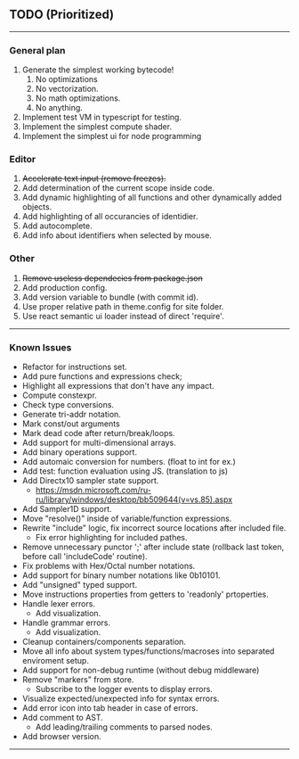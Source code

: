 ## TODO (Prioritized)
***

### General plan

1. Generate the simplest working bytecode! 
    1. No optimizations
    2. No vectorization.
    3. No math optimizations.
    4. No anything.
2. Implement test VM in typescript for testing. 
3. Implement the simplest compute shader.
4. Implement the simplest ui for node programming

### Editor
1. ~~Accelerate text input (remove freezes).~~
2. Add determination of the current scope inside code.
3. Add dynamic highlighting of all functions and other dynamically added objects.
4. Add highlighting of all occurancies of identidier.
5. Add autocomplete.
6. Add info about identifiers when selected by mouse.

### Other
1. ~~Remove useless dependecies from package.json~~
2. Add production config.
3. Add version variable to bundle (with commit id).
4. Use proper relative path in theme.config for site folder.
5. Use react semantic ui loader instead of direct 'require'. 

***

### Known Issues

+ Refactor for instructions set.
+ Add pure functions and expressions check;
+ Highlight all expressions that don't have any impact.
+ Compute constexpr. 
+ Check type conversions. 
+ Generate tri-addr notation.
+ Mark const/out arguments 
+ Mark dead code after return/break/loops. 
+ Add support for multi-dimensional arrays. 
+ Add binary operations support.
+ Add automaic conversion for numbers. (float to int for ex.)
+ Add test: function evaluation using JS. (translation to js)
+ Add Directx10 sampler state support.
    - https://msdn.microsoft.com/ru-ru/library/windows/desktop/bb509644(v=vs.85).aspx
+ Add Sampler1D support.
+ Move "resolve()" inside of variable/function expressions.
+ Rewrite "include" logic, fix incorrect source locations after included file.
    - Fix error highlighting for included pathes.
+ Remove unnecessary punctor ';' after include state (rollback last token, before call 'includeCode' routine).
+ Fix problems with Hex/Octal number notations.
+ Add support for binary number notations like 0b10101.
+ Add "unsigned" typed support. 
+ Move instructions properties from getters to 'readonly' prtoperties.
+ Handle lexer errors.
    - Add visualization.
+ Handle grammar errors.
    - Add visualization.
+ Cleanup containers/components separation.
+ Move all info about system types/functions/macroses into separated enviroment setup.
+ Add support for non-debug runtime (without debug middleware)
+ Remove "markers" from store.
    - Subscribe to the logger events to display errors.
+ Visualize expected/unexpected info for syntax errors.
+ Add error icon into tab header in case of errors.
+ Add comment to AST.
    - Add leading/trailing comments to parsed nodes.
+ Add browser version.

***
